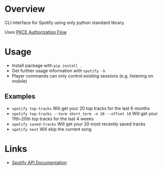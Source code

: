 # Overview

CLI interface for Spotify using only python standard library.

Uses [PKCE Authorization Flow](https://developer.spotify.com/documentation/web-api/tutorials/code-pkce-flow)

# Usage

- Install package with `pip install .`
- Get further usage information with `spotify -h`
- Player commands can only control existing sessions (e.g. listening on mobile)

## Examples

- `spotify top-tracks` Will get your 20 top tracks for the last 6 months
- `spotify top-tracks --term short_term -n 10 --offset 10` Will get your 11th-20th top tracks for the last 4 weeks
- `spotify saved-tracks` Will get your 20 most recently saved tracks
- `spotify next` Will skip the current song

# Links

- [Spotify API Documentation](https://developer.spotify.com/documentation/web-api)
